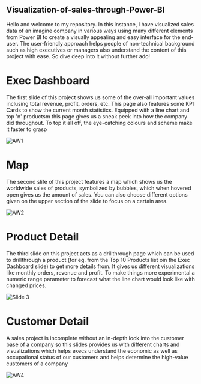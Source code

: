 ## Visualization-of-sales-through-Power-BI

Hello and welcome to my repository. In this instance, I have visualized sales data of an imagine company in various ways using many different elements from Power BI to create a visually appealing and easy interface for the end-user. The user-friendly approach helps people of non-technical background such as high executives or managers also understand the content of this project with ease. So dive deep into it without further ado!

# Exec Dashboard

The first slide of this project shows us some of the over-all important values inclusing total revenue, profit, orders, etc. This page also features some KPI Cards to show the current month statistics. Equipped with a line chart and top 'n' productsm this page gives us a sneak peek into how the company did throughout. To top it all off, the eye-catching colours and scheme make it faster to grasp

![AW1](https://github.com/TannuShree119/Visualization-of-sales-through-Power-BI/assets/159888826/7c446a70-965c-48cf-a412-d9840d7f30ab)

# Map

The second slife of this project features a map which shows us the worldwide sales of products, symbolized by bubbles, which when hovered open gives us the amount of sales. You can also choose different options given on the upper section of the slide to focus on a certain area.


![AW2](https://github.com/TannuShree119/Visualization-of-sales-through-Power-BI/assets/159888826/d270fa65-5f63-47ca-a68d-dd56e2e107c2)

# Product Detail

The third slide on this project acts  as a drillthrough page which can be used to drillthrough a product (for eg. from the Top 10 Products list oin the Exec Dashboard slide) to get more details from. It gives us different visualizations like monthly orders, revenue and profit. To make things more experimental a numeric range parameter to forecast what the line chart would look like with changed prices. 

![Slide 3](https://github.com/TannuShree119/Visualization-of-sales-through-Power-BI/assets/159888826/06d830b4-7c80-418b-a2e2-d4c9dca0018b)

# Customer Detail

A sales project is incomplete without an in-depth look into the customer base of a company so this slides provides us with different charts and visualizations which helps execs understand the economic as well as occupational status of our customers and helps determine the high-value customers of a company

![AW4](https://github.com/TannuShree119/Visualization-of-sales-through-Power-BI/assets/159888826/2a381203-66a1-4038-b426-9aaf7a35c334)



